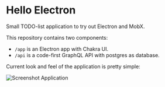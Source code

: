 # Hello Electron

Small TODO-list application to try out Electron and MobX.

This repository contains two components:

- `/app` is an Electron app with Chakra UI.
- `/api` is a code-first GraphQL API with postgres as database.

Current look and feel of the application is pretty simple:

![Screenshot Application](https://raw.githubusercontent.com/WitoDelnat/hello-linear/main/screenshot-app.png)
